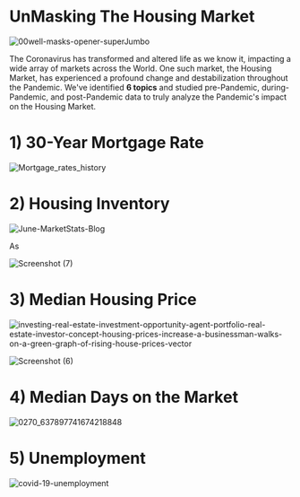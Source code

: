 # UnMasking The Housing Market

![00well-masks-opener-superJumbo](https://github.com/SMSIMKO/Group-4-Project-/assets/133065460/c35e4555-82ec-494c-a577-76516d10a908)

The Coronavirus has transformed and altered life as we know it, impacting a wide array of markets across the World. One such market, the Housing Market, has experienced a profound change and destabilization throughout the Pandemic. We've identified **6 topics** and studied pre-Pandemic, during-Pandemic, and post-Pandemic data to truly analyze the Pandemic's impact on the Housing Market.

# 1) 30-Year Mortgage Rate

![Mortgage_rates_history](https://github.com/SMSIMKO/Group-4-Project-/assets/133065460/7df53043-9716-49bf-971f-f5bfd205865b)

# 2) Housing Inventory

![June-MarketStats-Blog](https://github.com/SMSIMKO/Group-4-Project-/assets/133065460/2a3aea63-961e-4578-b272-9afba8cefcbd)

As 

![Screenshot (7)](https://github.com/SMSIMKO/Group-4-Project-/assets/133065460/2d57e265-a780-4826-9ba7-a439a92f48ca)


# 3) Median Housing Price

![investing-real-estate-investment-opportunity-agent-portfolio-real-estate-investor-concept-housing-prices-increase-a-businessman-walks-on-a-green-graph-of-rising-house-prices-vector](https://github.com/SMSIMKO/Group-4-Project-/assets/133065460/bde307ea-1396-4645-ac89-d358b0780ddd)

![Screenshot (6)](https://github.com/SMSIMKO/Group-4-Project-/assets/133065460/c2c55d2a-a761-4aa3-88c7-a0943783cbf4)


# 4) Median Days on the Market

![0270_637897741674218848](https://github.com/SMSIMKO/Group-4-Project-/assets/133065460/1040c900-ca08-47da-9c3c-3f153452ae32)

# 5) Unemployment

![covid-19-unemployment](https://github.com/SMSIMKO/Group-4-Project-/assets/133065460/a48f28d6-7ae0-4048-9270-bdcfbb690ea2)
